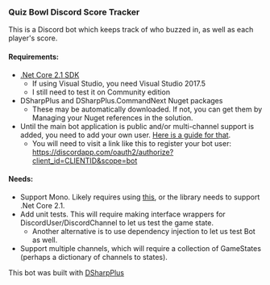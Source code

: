 ﻿### Quiz Bowl Discord Score Tracker
This is a Discord bot which keeps track of who buzzed in, as well as each player's score.

#### Requirements:
- [.Net Core 2.1 SDK](https://www.microsoft.com/net/download/dotnet-core/2.1#sdk-2.1.300)
  - If using Visual Studio, you need Visual Studio 2017.5
  - I still need to test it on Community edition
- DSharpPlus and DSharpPlus.CommandNext Nuget packages
  - These may be automatically downloaded. If not, you can get them by Managing your Nuget references in the solution.
- Until the main bot application is public and/or multi-channel support is added, you need to add your own user. [Here is a guide for that](https://dsharpplus.emzi0767.com/articles/getting_started.html).
  - You will need to visit a link like this to register your bot user: https://discordapp.com/oauth2/authorize?client_id=CLIENTID&scope=bot

#### Needs:
- Support Mono. Likely requires using [this](https://dsharpplus.emzi0767.com/articles/alt_ws.html), or the library needs to support .Net Core 2.1.
- Add unit tests. This will require making interface wrappers for DiscordUser/DiscordChannel to let us test the game state.
  - Another alternative is to use dependency injection to let us test Bot as well.
- Support multiple channels, which will require a collection of GameStates (perhaps a dictionary of channels to states).

This bot was built with [DSharpPlus](https://dsharpplus.emzi0767.com/articles/first_bot.html)